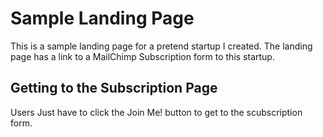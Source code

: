 # Sample Landing Page

This is a sample landing page for a pretend startup I created. The landing page has a link to a MailChimp Subscription form to this startup.

## Getting to the Subscription Page

Users Just have to click the Join Me! button to get to the scubscription form.
